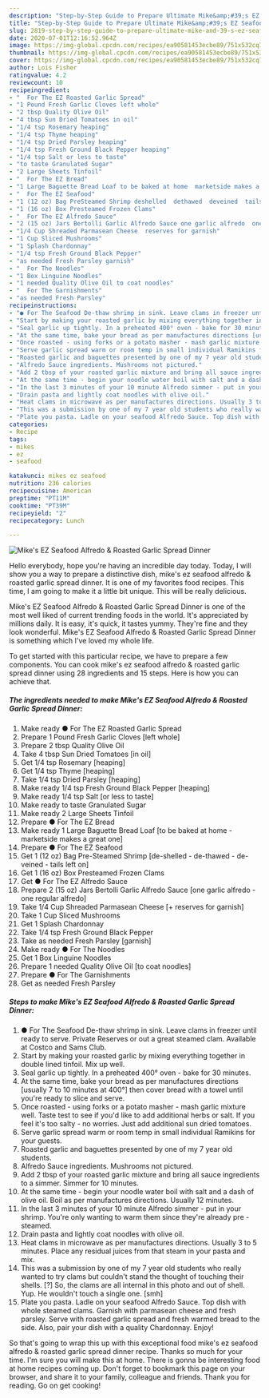 ```yaml
---
description: "Step-by-Step Guide to Prepare Ultimate Mike&amp;#39;s EZ Seafood Alfredo &amp;amp; Roasted Garlic Spread Dinner"
title: "Step-by-Step Guide to Prepare Ultimate Mike&amp;#39;s EZ Seafood Alfredo &amp;amp; Roasted Garlic Spread Dinner"
slug: 2819-step-by-step-guide-to-prepare-ultimate-mike-and-39-s-ez-seafood-alfredo-and-amp-roasted-garlic-spread-dinner
date: 2020-07-01T12:16:52.964Z
image: https://img-global.cpcdn.com/recipes/ea90581453ecbe89/751x532cq70/mikes-ez-seafood-alfredo-roasted-garlic-spread-dinner-recipe-main-photo.jpg
thumbnail: https://img-global.cpcdn.com/recipes/ea90581453ecbe89/751x532cq70/mikes-ez-seafood-alfredo-roasted-garlic-spread-dinner-recipe-main-photo.jpg
cover: https://img-global.cpcdn.com/recipes/ea90581453ecbe89/751x532cq70/mikes-ez-seafood-alfredo-roasted-garlic-spread-dinner-recipe-main-photo.jpg
author: Lois Fisher
ratingvalue: 4.2
reviewcount: 10
recipeingredient:
- "  For The EZ Roasted Garlic Spread"
- "1 Pound Fresh Garlic Cloves left whole"
- "2 tbsp Quality Olive Oil"
- "4 tbsp Sun Dried Tomatoes in oil"
- "1/4 tsp Rosemary heaping"
- "1/4 tsp Thyme heaping"
- "1/4 tsp Dried Parsley heaping"
- "1/4 tsp Fresh Ground Black Pepper heaping"
- "1/4 tsp Salt or less to taste"
- "to taste Granulated Sugar"
- "2 Large Sheets Tinfoil"
- "  For The EZ Bread"
- "1 Large Baguette Bread Loaf to be baked at home  marketside makes a great one"
- "  For The EZ Seafood"
- "1 (12 oz) Bag PreSteamed Shrimp deshelled  dethawed  deveined  tails left on"
- "1 (16 oz) Box Presteamed Frozen Clams"
- "  For The EZ Alfredo Sauce"
- "2 (15 oz) Jars Bertolli Garlic Alfredo Sauce one garlic alfredo  one regular alfredo"
- "1/4 Cup Shreaded Parmasean Cheese  reserves for garnish"
- "1 Cup Sliced Mushrooms"
- "1 Splash Chardonnay"
- "1/4 tsp Fresh Ground Black Pepper"
- "as needed Fresh Parsley garnish"
- "  For The Noodles"
- "1 Box Linguine Noodles"
- "1 needed Quality Olive Oil to coat noodles"
- "  For The Garnishments"
- "as needed Fresh Parsley"
recipeinstructions:
- "● For The Seafood De-thaw shrimp in sink. Leave clams in freezer until ready to serve. Private Reserves or out a great steamed clam. Available at Costco and Sams Club."
- "Start by making your roasted garlic by mixing everything together in double lined tinfoil. Mix up well."
- "Seal garlic up tightly. In a preheated 400° oven - bake for 30 minutes."
- "At the same time, bake your bread as per manufactures directions [usually 7 to 10 minutes at 400°] then cover bread with a towel until you&#39;re ready to slice and serve."
- "Once roasted - using forks or a potato masher - mash garlic mixture well. Taste test to see if you&#39;d like to add additional herbs or salt. If you feel it&#39;s too salty - no worries. Just add additional sun dried tomatoes."
- "Serve garlic spread warm or room temp in small individual Ramikins for your guests."
- "Roasted garlic and baguettes presented by one of my 7 year old students."
- "Alfredo Sauce ingredients. Mushrooms not pictured."
- "Add 2 tbsp of your roasted garlic mixture and bring all sauce ingredients to a simmer. Simmer for 10 minutes."
- "At the same time - begin your noodle water boil with salt and a dash of olive oil. Boil as per manufactures directions. Usually 12 minutes."
- "In the last 3 minutes of your 10 minute Alfredo simmer - put in your shrimp. You&#39;re only wanting to warm them since they&#39;re already pre -steamed."
- "Drain pasta and lightly coat noodles with olive oil."
- "Heat clams in microwave as per manufactures directions. Usually 3 to 5 minutes. Place any residual juices from that steam in your pasta and mix."
- "This was a submission by one of my 7 year old students who really wanted to try clams but couldn&#39;t stand the thought of touching their shells. [?] So, the clams are all internal in this photo and out of shell. Yup. He wouldn&#39;t touch a single one. [smh]"
- "Plate you pasta. Ladle on your seafood Alfredo Sauce. Top dish with whole steamed clams. Garnish with parmasean cheese and fresh parsley. Serve with roasted garlic spread and fresh warmed bread to the side. Also, pair your dish with a quality Chardonnay. Enjoy!"
categories:
- Recipe
tags:
- mikes
- ez
- seafood

katakunci: mikes ez seafood 
nutrition: 236 calories
recipecuisine: American
preptime: "PT11M"
cooktime: "PT39M"
recipeyield: "2"
recipecategory: Lunch

---
```



![Mike&#39;s EZ Seafood Alfredo &amp; Roasted Garlic Spread Dinner](https://img-global.cpcdn.com/recipes/ea90581453ecbe89/751x532cq70/mikes-ez-seafood-alfredo-roasted-garlic-spread-dinner-recipe-main-photo.jpg)

Hello everybody, hope you're having an incredible day today. Today, I will show you a way to prepare a distinctive dish, mike&#39;s ez seafood alfredo &amp; roasted garlic spread dinner. It is one of my favorites food recipes. This time, I am going to make it a little bit unique. This will be really delicious.

Mike&#39;s EZ Seafood Alfredo &amp; Roasted Garlic Spread Dinner is one of the most well liked of current trending foods in the world. It's appreciated by millions daily. It is easy, it's quick, it tastes yummy. They're fine and they look wonderful. Mike&#39;s EZ Seafood Alfredo &amp; Roasted Garlic Spread Dinner is something which I've loved my whole life.




To get started with this particular recipe, we have to prepare a few components. You can cook mike&#39;s ez seafood alfredo &amp; roasted garlic spread dinner using 28 ingredients and 15 steps. Here is how you can achieve that.

<!--inarticleads1-->

##### The ingredients needed to make Mike&#39;s EZ Seafood Alfredo &amp; Roasted Garlic Spread Dinner:

1. Make ready  ● For The EZ Roasted Garlic Spread
1. Prepare 1 Pound Fresh Garlic Cloves [left whole]
1. Prepare 2 tbsp Quality Olive Oil
1. Take 4 tbsp Sun Dried Tomatoes [in oil]
1. Get 1/4 tsp Rosemary [heaping]
1. Get 1/4 tsp Thyme [heaping]
1. Take 1/4 tsp Dried Parsley [heaping]
1. Make ready 1/4 tsp Fresh Ground Black Pepper [heaping]
1. Make ready 1/4 tsp Salt [or less to taste]
1. Make ready to taste Granulated Sugar
1. Make ready 2 Large Sheets Tinfoil
1. Prepare  ● For The EZ Bread
1. Make ready 1 Large Baguette Bread Loaf [to be baked at home - marketside makes a great one]
1. Prepare  ● For The EZ Seafood
1. Get 1 (12 oz) Bag Pre-Steamed Shrimp [de-shelled - de-thawed - de-veined - tails left on]
1. Get 1 (16 oz) Box Presteamed Frozen Clams
1. Get  ● For The EZ Alfredo Sauce
1. Prepare 2 (15 oz) Jars Bertolli Garlic Alfredo Sauce [one garlic alfredo - one regular alfredo]
1. Take 1/4 Cup Shreaded Parmasean Cheese [+ reserves for garnish]
1. Take 1 Cup Sliced Mushrooms
1. Get 1 Splash Chardonnay
1. Take 1/4 tsp Fresh Ground Black Pepper
1. Take as needed Fresh Parsley [garnish]
1. Make ready  ● For The Noodles
1. Get 1 Box Linguine Noodles
1. Prepare 1 needed Quality Olive Oil [to coat noodles]
1. Prepare  ● For The Garnishments
1. Get as needed Fresh Parsley




<!--inarticleads2-->

##### Steps to make Mike&#39;s EZ Seafood Alfredo &amp; Roasted Garlic Spread Dinner:

1. ● For The Seafood De-thaw shrimp in sink. Leave clams in freezer until ready to serve. Private Reserves or out a great steamed clam. Available at Costco and Sams Club.
1. Start by making your roasted garlic by mixing everything together in double lined tinfoil. Mix up well.
1. Seal garlic up tightly. In a preheated 400° oven - bake for 30 minutes.
1. At the same time, bake your bread as per manufactures directions [usually 7 to 10 minutes at 400°] then cover bread with a towel until you&#39;re ready to slice and serve.
1. Once roasted - using forks or a potato masher - mash garlic mixture well. Taste test to see if you&#39;d like to add additional herbs or salt. If you feel it&#39;s too salty - no worries. Just add additional sun dried tomatoes.
1. Serve garlic spread warm or room temp in small individual Ramikins for your guests.
1. Roasted garlic and baguettes presented by one of my 7 year old students.
1. Alfredo Sauce ingredients. Mushrooms not pictured.
1. Add 2 tbsp of your roasted garlic mixture and bring all sauce ingredients to a simmer. Simmer for 10 minutes.
1. At the same time - begin your noodle water boil with salt and a dash of olive oil. Boil as per manufactures directions. Usually 12 minutes.
1. In the last 3 minutes of your 10 minute Alfredo simmer - put in your shrimp. You&#39;re only wanting to warm them since they&#39;re already pre -steamed.
1. Drain pasta and lightly coat noodles with olive oil.
1. Heat clams in microwave as per manufactures directions. Usually 3 to 5 minutes. Place any residual juices from that steam in your pasta and mix.
1. This was a submission by one of my 7 year old students who really wanted to try clams but couldn&#39;t stand the thought of touching their shells. [?] So, the clams are all internal in this photo and out of shell. Yup. He wouldn&#39;t touch a single one. [smh]
1. Plate you pasta. Ladle on your seafood Alfredo Sauce. Top dish with whole steamed clams. Garnish with parmasean cheese and fresh parsley. Serve with roasted garlic spread and fresh warmed bread to the side. Also, pair your dish with a quality Chardonnay. Enjoy!




So that's going to wrap this up with this exceptional food mike&#39;s ez seafood alfredo &amp; roasted garlic spread dinner recipe. Thanks so much for your time. I'm sure you will make this at home. There is gonna be interesting food at home recipes coming up. Don't forget to bookmark this page on your browser, and share it to your family, colleague and friends. Thank you for reading. Go on get cooking!
